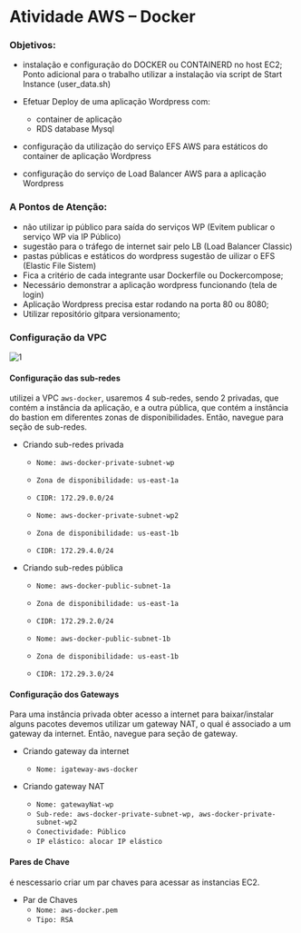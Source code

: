 <h1>Atividade AWS – Docker</h1>

<h3>Objetivos:</h3>

- instalação e configuração do DOCKER ou CONTAINERD no host EC2;
Ponto adicional para o trabalho utilizar a instalação via script de Start Instance (user_data.sh)

- Efetuar Deploy de uma aplicação Wordpress com:
  * container de aplicação
  * RDS database Mysql

- configuração da utilização do serviço EFS AWS para estáticos do container de aplicação Wordpress

- configuração do serviço de Load Balancer AWS para a aplicação Wordpress


<h3>A Pontos de Atenção:</h3>

- não utilizar ip público para saída do serviços WP (Evitem publicar o serviço WP via IP Público)
- sugestão para o tráfego de internet sair pelo LB (Load Balancer Classic)
- pastas públicas e estáticos do wordpress sugestão de uilizar o EFS (Elastic File Sistem)
- Fica a critério de cada integrante usar Dockerfile ou Dockercompose;
- Necessário demonstrar a aplicação wordpress funcionando (tela de login)
- Aplicação Wordpress precisa estar rodando na porta 80 ou 8080;
- Utilizar repositório gitpara versionamento;

<h3>Configuração da VPC</h3>

![1](https://github.com/igormorantos/Aws-Docker/assets/94862012/b98bcccd-e81e-4461-beef-669b1baa192d)

<h4>Configuração das sub-redes</h4>

utilizei a VPC `aws-docker`, usaremos 4 sub-redes, sendo 2 privadas, que contém a instância da aplicação, e a outra pública, que contém a instância do bastion em diferentes zonas de disponibilidades. Então, navegue para seção de sub-redes.

- Criando sub-redes privada
    - `Nome: aws-docker-private-subnet-wp`
    - `Zona de disponibilidade: us-east-1a`
    - `CIDR: 172.29.0.0/24`
   
    - `Nome: aws-docker-private-subnet-wp2`
    - `Zona de disponibilidade: us-east-1b`
    - `CIDR: 172.29.4.0/24`

- Criando sub-redes pública
    - `Nome: aws-docker-public-subnet-1a`
    - `Zona de disponibilidade: us-east-1a`
    - `CIDR: 172.29.2.0/24`

    - `Nome: aws-docker-public-subnet-1b`
    - `Zona de disponibilidade: us-east-1b`
    - `CIDR: 172.29.3.0/24`

<h4>Configuração dos Gateways</h4>

Para uma instância privada obter acesso a internet para baixar/instalar alguns pacotes devemos utilizar um gateway NAT, o qual é associado a um gateway da internet. Então, navegue para seção de gateway.

- Criando gateway da internet
    - `Nome: igateway-aws-docker`
    
- Criando gateway NAT
    - `Nome: gatewayNat-wp`
    - `Sub-rede: aws-docker-private-subnet-wp, aws-docker-private-subnet-wp2`
    - `Conectividade: Público`
    - `IP elástico: alocar IP elástico`

 <h4>Pares de Chave</h4>

é nescessario criar um par chaves para acessar as instancias EC2.
- Par de Chaves
    - `Nome: aws-docker.pem`
    - `Tipo: RSA`
    

